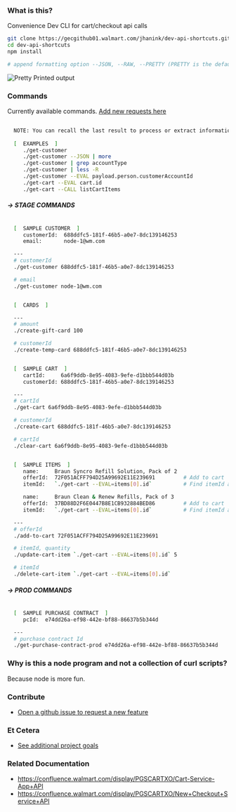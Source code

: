 ### What is this?

Convenience Dev CLI for cart/checkout api calls

```sh
git clone https://gecgithub01.walmart.com/jhanink/dev-api-shortcuts.git
cd dev-api-shortcuts
npm install
```
```sh
# append formatting option --JSON, --RAW, --PRETTY (PRETTY is the default)
```

![Pretty Printed output](https://gecgithub01.walmart.com/jhanink/dev-api-shortcuts/blob/master/assets/api-shortcuts-jh1.png?raw=true)


### Commands

Currently available commands. [Add new requests here](https://gecgithub01.walmart.com/jhanink/dev-api-shortcuts/issues)

```sh
  
  NOTE: You can recall the last result to process or extract information
 
  [  EXAMPLES  ]
     ./get-customer
     ./get-customer --JSON | more
     ./get-customer | grep accountType
     ./get-customer | less -R
     ./get-customer --EVAL payload.person.customerAccountId
     ./get-cart --EVAL cart.id
     ./get-cart --CALL listCartItems
  ```

##### → STAGE COMMANDS

```sh

  [  SAMPLE CUSTOMER  ]
     customerId:  688ddfc5-181f-46b5-a0e7-8dc139146253
     email:       node-1@wm.com

  ---
  # customerId
  ./get-customer 688ddfc5-181f-46b5-a0e7-8dc139146253

  # email
  ./get-customer node-1@wm.com
```

```sh

  [  CARDS  ]

  ---
  # amount
  ./create-gift-card 100

  # customerId
  ./create-temp-card 688ddfc5-181f-46b5-a0e7-8dc139146253
```

```sh

  [  SAMPLE CART  ]
     cartId:     6a6f9ddb-8e95-4083-9efe-d1bbb544d03b
     customerId: 688ddfc5-181f-46b5-a0e7-8dc139146253

  ---
  # cartId
  ./get-cart 6a6f9ddb-8e95-4083-9efe-d1bbb544d03b

  # customerId
  ./create-cart 688ddfc5-181f-46b5-a0e7-8dc139146253

  # cartId
  ./clear-cart 6a6f9ddb-8e95-4083-9efe-d1bbb544d03b
```

```sh

  [  SAMPLE ITEMS  ]
     name:     Braun Syncro Refill Solution, Pack of 2
     offerId:  72F051ACFF794D25A99692E11E239691         # Add to cart
     itemId:   `./get-cart --EVAL=items[0].id`          # Find itemId after adding to cart

     name:     Braun Clean & Renew Refills, Pack of 3
     offerId:  37BD88D2F6E0447B8E1CB932884BED86         # Add to cart
     itemId:   `./get-cart --EVAL=items[0].id`          # Find itemId after adding to cart

  ---
  # offerId
  ./add-to-cart 72F051ACFF794D25A99692E11E239691

  # itemId, quantity
  ./update-cart-item `./get-cart --EVAL=items[0].id` 5

  # itemId
  ./delete-cart-item `./get-cart --EVAL=items[0].id`

```

##### → PROD COMMANDS

```sh

  [  SAMPLE PURCHASE CONTRACT  ]
     pcId:  e74dd26a-ef98-442e-bf88-86637b5b344d

  ---
  # purchase contract Id 
  ./get-purchase-contract-prod e74dd26a-ef98-442e-bf88-86637b5b344d
```



### Why is this a node program and not a collection of curl scripts?

Because node is more fun.



### Contribute

* [Open a github issue to request a new feature](https://gecgithub01.walmart.com/jhanink/dev-api-shortcuts/issues)



### Et Cetera

* [See additional project goals](project-goals.md)


### Related Documentation

* https://confluence.walmart.com/display/PGSCARTXO/Cart-Service-App+API
* https://confluence.walmart.com/display/PGSCARTXO/New+Checkout+Service+API

